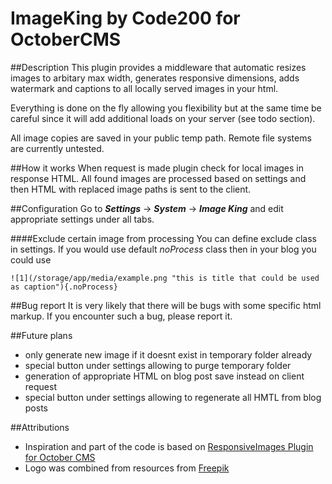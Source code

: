 # ImageKing by Code200 for OctoberCMS

##Description
This plugin provides a middleware that automatic resizes images to arbitary max width, generates responsive dimensions, adds watermark and captions to all locally served images in your html. 

Everything is done on the fly allowing you flexibility but at the same time be careful since it will add additional loads on your server (see todo section).

All image copies are saved in your public temp path. Remote file systems are currently untested.

##How it works
When request is made plugin check for local images in response HTML. All found images are processed based on settings and then HTML with replaced image paths is sent to the client. 

##Configuration
Go to ***Settings*** -> ***System*** -> ***Image King*** and edit appropriate settings under all tabs.

####Exclude certain image from processing
You can define exclude class in settings. If you would use default _noProcess_ class then in your blog you could use
```
![1](/storage/app/media/example.png "this is title that could be used as caption"){.noProcess}
```

##Bug report
It is very likely that there will be bugs with some specific html markup. If you encounter such a bug, please report it.

##Future plans
* only generate new image if it doesnt exist in temporary folder already
* special button under settings allowing to purge temporary folder
* generation of appropriate HTML on blog post save instead on client request
* special button under settings allowing to regenerate all HMTL from blog posts

##Attributions
* Inspiration and part of the code is based on [ResponsiveImages Plugin for October CMS](https://github.com/webeks/oc-responsive-images-plugin)
* Logo was combined from resources from [Freepik](http://www.freepik.com)


 